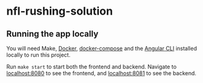 # nfl-rushing-solution

## Running the app locally
You will need Make, [Docker](https://www.docker.com/), [docker-compose](https://docs.docker.com/compose/install/) and the [Angular CLI](https://cli.angular.io/) installed locally to run this project.

Run `make start` to start both the frontend and backend. Navigate to [localhost:8080](http://localhost:8080) to see the frontend, and [localhost:8081](http://localhost:8081) to see the backend.
